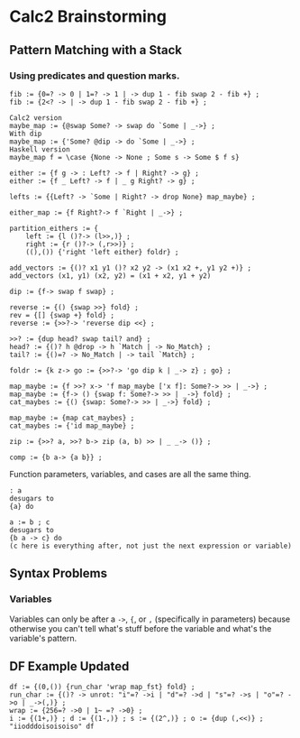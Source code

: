 # Calc2 Brainstorming

## Pattern Matching with a Stack

### Using predicates and question marks.

```
fib := {0=? -> 0 | 1=? -> 1 | -> dup 1 - fib swap 2 - fib +} ;
fib := {2<? -> | -> dup 1 - fib swap 2 - fib +} ;

Calc2 version
maybe_map := {@swap Some? -> swap do `Some | _->} ;
With dip
maybe_map := {'Some? @dip -> do `Some | _->} ;
Haskell version
maybe_map f = \case {None -> None ; Some s -> Some $ f s}

either := {f g -> : Left? -> f | Right? -> g} ;
either := {f _ Left? -> f | _ g Right? -> g} ;

lefts := {{Left? -> `Some | Right? -> drop None} map_maybe} ;

either_map := {f Right?-> f `Right | _->} ;

partition_eithers := {
	left := {l ()?-> (l>>,)} ;
	right := {r ()?-> (,r>>)} ;
	((),()) {'right 'left either} foldr} ;

add_vectors := {()? x1 y1 ()? x2 y2 -> (x1 x2 +, y1 y2 +)} ;
add_vectors (x1, y1) (x2, y2) = (x1 + x2, y1 + y2)

dip := {f-> swap f swap} ;

reverse := {() {swap >>} fold} ;
rev = {[] {swap +} fold} ;
reverse := {>>?-> 'reverse dip <<} ;

>>? := {dup head? swap tail? and} ;
head? := {()? h @drop -> h `Match | -> No_Match} ;
tail? := {()=? -> No_Match | -> tail `Match} ;

foldr := {k z-> go := {>>?-> 'go dip k | _-> z} ; go} ;

map_maybe := {f >>? x-> 'f map_maybe ['x f]: Some?-> >> | _->} ;
map_maybe := {f-> () {swap f: Some?-> >> | _->} fold} ;
cat_maybes := {() {swap: Some?-> >> | _->} fold} ;

map_maybe := {map cat_maybes} ;
cat_maybes := {'id map_maybe} ;

zip := {>>? a, >>? b-> zip (a, b) >> | _ _-> ()} ;

comp := {b a-> {a b}} ;
```

Function parameters, variables, and cases are all the same thing.

```
: a
desugars to
{a} do

a := b ; c
desugars to
{b a -> c} do
(c here is everything after, not just the next expression or variable)
```

## Syntax Problems

### Variables

Variables can only be after a `->`, `{`, or `,` (specifically in parameters) because otherwise you can't tell what's stuff before the variable and what's the variable's pattern.

## DF Example Updated

```
df := {(0,()) {run_char 'wrap map_fst} fold} ;
run_char := {()? -> unrot: "i"=? ->i | "d"=? ->d | "s"=? ->s | "o"=? ->o | _->(,)} ;
wrap := {256=? ->0 | 1~ =? ->0} ;
i := {(1+,)} ; d := {(1-,)} ; s := {(2^,)} ; o := {dup (,<<)} ;
"iiodddoisoisoiso" df
```